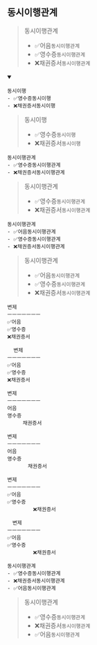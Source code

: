 ## 동시이행관계
> 동시이행관계
> - ✅어음`동시이행관계`
> - ✅영수증`동시이행관계`
> - ❌채권증서`동시이행관계`
<details open>
    <summary></summary>

```
동시이행
- ✅영수증동시이행
- ❌채권증서동시이행
```
> 동시이행
> - ✅영수증`동시이행`
> - ❌채권증서`동시이행`
```
동시이행관계
- ✅영수증동시이행관계
- ❌채권증서동시이행관계
```
> 동시이행관계
> - ✅영수증`동시이행관계`
> - ❌채권증서`동시이행관계`


```
동시이행관계
- ✅어음동시이행관계
- ✅영수증동시이행관계
- ❌채권증서동시이행관계
```
> 동시이행관계
> - ✅어음`동시이행관계`
> - ✅영수증`동시이행관계`
> - ❌채권증서`동시이행관계`
```
변제
ㅡㅡㅡㅡㅡㅡㅡ
✅어음
✅영수증
❌채권증서
```
```
  변제
ㅡㅡㅡㅡㅡㅡㅡ
✅어음
✅영수증
❌채권증서
```
```
변제
ㅡㅡㅡㅡㅡㅡㅡ
어음
영수증
　　　채권증서
```
```
변제
ㅡㅡㅡㅡㅡㅡㅡ
어음
영수증
　　　　채권증서
```
```
변제
ㅡㅡㅡㅡㅡㅡㅡ
✅어음
✅영수증
　　　　　❌채권증서
```
```
　변제
ㅡㅡㅡㅡㅡㅡㅡ
✅어음
✅영수증
　　　　　❌채권증서
```


```
동시이행관계
- ✅영수증동시이행관계
- ❌채권증서동시이행관계
- ✅어음동시이행관계
```
> 동시이행관계
> - ✅영수증`동시이행관계`
> - ❌채권증서`동시이행관계`
> - ✅어음`동시이행관계`
</details>
